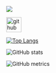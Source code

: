 ![](https://komarev.com/ghpvc/?username=c-lan22&color=blue)

[<img src='https://cdn.jsdelivr.net/npm/simple-icons@3.0.1/icons/github.svg' alt='github' height='40'>](https://github.com/c-lan22)  

[![Top Langs](https://github-readme-stats.vercel.app/api/top-langs/?username=c-lan22)](https://github.com/anuraghazra/github-readme-stats)

![GitHub stats](https://github-readme-stats.vercel.app/api?username=c-lan22&show_icons=true&count_private=true)  

![GitHub metrics](https://metrics.lecoq.io/c-lan22)  


<!--
**c-lan22/c-lan22** is a ✨ _special_ ✨ repository because its `README.md` (this file) appears on your GitHub profile.

Here are some ideas to get you started:

- 🔭 I’m currently working on ...
- 🌱 I’m currently learning ...
- 👯 I’m looking to collaborate on ...
- 🤔 I’m looking for help with ...
- 💬 Ask me about ...
- 📫 How to reach me: ...
- 😄 Pronouns: ...
- ⚡ Fun fact: ...
-->
